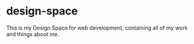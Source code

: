 # design-space
This is my Design Space for web development, containing all of my work and things about me.
